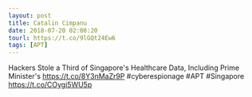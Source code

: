 ```yaml
---
layout: post
title: Catalin Cimpanu
date: 2018-07-20 02:00:20
tourl: https://t.co/9lGQt24Ew6
tags: [APT]
---
```

Hackers Stole a Third of Singapore's Healthcare Data, Including Prime Minister's https://t.co/8Y3nMaZr9P #cyberespionage #APT #Singapore https://t.co/COygi5WU5p